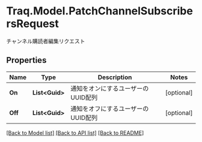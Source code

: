 # Traq.Model.PatchChannelSubscribersRequest
チャンネル購読者編集リクエスト

## Properties

Name | Type | Description | Notes
------------ | ------------- | ------------- | -------------
**On** | **List&lt;Guid&gt;** | 通知をオンにするユーザーのUUID配列 | [optional] 
**Off** | **List&lt;Guid&gt;** | 通知をオフにするユーザーのUUID配列 | [optional] 

[[Back to Model list]](../../README.md#documentation-for-models) [[Back to API list]](../../README.md#documentation-for-api-endpoints) [[Back to README]](../../README.md)

